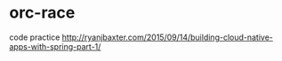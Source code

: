# orc-race

code practice
http://ryanjbaxter.com/2015/09/14/building-cloud-native-apps-with-spring-part-1/
